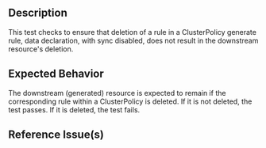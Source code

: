 ## Description

This test checks to ensure that deletion of a rule in a ClusterPolicy generate rule, data declaration, with sync disabled, does not result in the downstream resource's deletion.

## Expected Behavior

The downstream (generated) resource is expected to remain if the corresponding rule within a ClusterPolicy is deleted. If it is not deleted, the test passes. If it is deleted, the test fails.

## Reference Issue(s)

